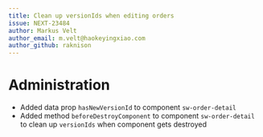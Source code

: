 ```yaml
---
title: Clean up versionIds when editing orders
issue: NEXT-23484
author: Markus Velt
author_email: m.velt@haokeyingxiao.com
author_github: raknison
---
```

# Administration
* Added data prop `hasNewVersionId` to component `sw-order-detail`
* Added method `beforeDestroyComponent` to component `sw-order-detail` to clean up `versionIds` when component gets destroyed
